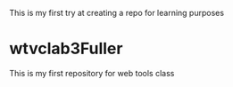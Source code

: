 This is my first try at creating a repo for learning purposes

# wtvclab3Fuller
This is my first repository for web tools class
